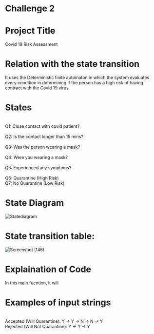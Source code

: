
# Challenge 2

# Project Title
Covid 19 Risk Assessment

# Relation with the state transition
It uses the Deterministic finite automaton in which the system evaluates every condition in determining if the person has a high risk of having contract with the Covid 19 virus.

# States
<br>Q1: Close contact with covid patient?</br>
<br>Q2: Is the contact longer than 15 mins?</br> 
<br>Q3: Was the person wearing a mask?</br>
<br>Q4: Were you wearing a mask?</br>
<br>Q5: Experienced any symptoms?</br>
<br>Q6: Quarantine (High Risk)</br>
Q7: No Quarantine (Low Risk)

# State Diagram
![Statediagram](https://user-images.githubusercontent.com/69784466/114307787-a7fd2080-9b13-11eb-9db3-a9bfc02a7ecd.png)

# State transition table:
![Screenshot (146)](https://user-images.githubusercontent.com/69784466/114307845-05916d00-9b14-11eb-902b-0e46a0bb17c7.png)

# Explaination of Code 
In this main fucntion, it will 

# Examples of input strings
<br>Accepted (Will Quarantine): Y -> Y -> N -> N -> Y</br>
Rejected (Will Not Quarantine): Y -> Y -> Y
